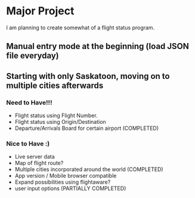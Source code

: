 # Major Project

I am planning to create somewhat of a flight status program. 
## Manual entry mode at the beginning (load JSON file everyday)
## Starting with only Saskatoon, moving on to multiple cities afterwards


### Need to Have!!!
 - Flight status using Flight Number.
 - Flight status using Origin/Destination
 - Departure/Arrivals Board for certain airport (COMPLETED)

### Nice to Have :)
 - Live server data
 - Map of flight route?
 - Multiple cities incorporated around the world (COMPLETED)
 - App version / Mobile browser compatible
 - Expand possibilities using flightaware?
 - user input options (PARTIALLY COMPLETED)
 
